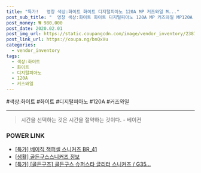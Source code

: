 ```yaml
--- 
title: "특가!   영창 색상:화이트 화이트 디지털피아노 120A MP 커즈와일 M..." 
post_sub_title: "  영창 색상:화이트 화이트 디지털피아노 120A MP 커즈와일 MP120A 전자피아노" 
post_money: ₩ 980,000 
post_date: 2020.02.01 
post_img_url: https://static.coupangcdn.com/image/vendor_inventory/2387/487c086d9fcd3d5c03649cd059a061b32c077114ea9b3f82b4dbac0c47f4.jpg 
post_link_url: https://coupa.ng/bnQxVu 
categories: 
  - vendor_inventory 
tags: 
  - 색상:화이트 
  - 화이트 
  - 디지털피아노 
  - 120A 
  - 커즈와일 
--- 
```

  #색상:화이트 #화이트 #디지털피아노 #120A #커즈와일 
<hr> 

> 시간을 선택하는 것은 시간을 절약하는 것이다. - 베이컨 


### POWER LINK

* <a href="https://blog.naver.com/an0733/221789510274" target="_blank">[특가] 베이직 잭퍼셀 스니커즈 BR_41</a>
* <a href="https://blog.naver.com/fash111/221767999713" target="_blank"> [생활] 골든구스스니커즈 정보 </a>
* <a href="https://blog.naver.com/sakai111/221792432173" target="_blank">[특가] [골든구즈] 골든구스 슈퍼스타 글리터 스니커즈 / G35...</a>
